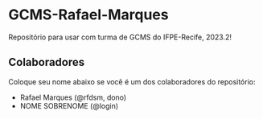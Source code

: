 # GCMS-Rafael-Marques
Repositório para usar com turma de GCMS do IFPE-Recife, 2023.2!

## Colaboradores
Coloque seu nome abaixo se você é um dos colaboradores do repositório:
* Rafael Marques (@rfdsm, dono)
* NOME SOBRENOME (@login)
